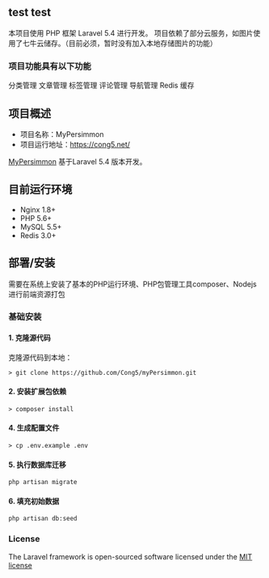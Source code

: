 ## test test

本项目使用 PHP 框架 Laravel 5.4 进行开发。 项目依赖了部分云服务，如图片使用了七牛云储存。（目前必须，暂时没有加入本地存储图片的功能）

### 项目功能具有以下功能

分类管理
文章管理
标签管理
评论管理
导航管理
Redis 缓存
<!-- 好用的 Simplemde Markdown 编辑器 -->

## 项目概述

* 项目名称：MyPersimmon
* 项目运行地址：https://cong5.net/

[MyPersimmon](https://github.com/Cong5/myPersimmon) 基于Laravel 5.4 版本开发。

## 目前运行环境

- Nginx 1.8+
- PHP 5.6+
- MySQL 5.5+
- Redis 3.0+

## 部署/安装

需要在系统上安装了基本的PHP运行环境、PHP包管理工具composer、Nodejs进行前端资源打包

### 基础安装

#### 1. 克隆源代码

克隆源代码到本地：

    > git clone https://github.com/Cong5/myPersimmon.git

#### 2. 安装扩展包依赖

    > composer install

#### 4. 生成配置文件

    > cp .env.example .env

#### 5. 执行数据库迁移

```shell
php artisan migrate
```

#### 6. 填充初始数据

```shell
php artisan db:seed
```

### License

The Laravel framework is open-sourced software licensed under the [MIT license](http://opensource.org/licenses/MIT)
